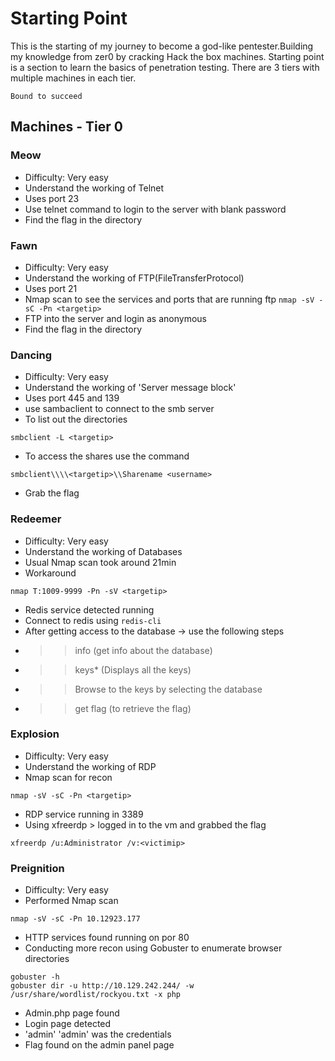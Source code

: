 # Starting Point
This is the starting of my journey to become a god-like pentester.Building my knowledge from zer0 by cracking Hack the box machines. Starting point is a section to learn the basics of penetration testing. There are 3 tiers with multiple machines in each tier.
```
Bound to succeed
```
## Machines - Tier 0
### Meow
- Difficulty: Very easy     
- Understand the working of Telnet
- Uses port 23
- Use telnet command to login to the server with blank password
- Find the flag in the directory
### Fawn
- Difficulty: Very easy 
- Understand the working of FTP(FileTransferProtocol)
- Uses port 21
- Nmap scan to see the services and ports that are running ftp
``
nmap -sV -sC -Pn <targetip>
``
- FTP into the server and login as anonymous
- Find the flag in the directory

### Dancing
- Difficulty: Very easy 
- Understand the working of 'Server message block'
- Uses port 445 and 139
- use sambaclient to connect to the smb server
- To list out the directories 
```
smbclient -L <targetip> 
```
- To access the shares use the command 
```
smbclient\\\\<targetip>\\Sharename <username>
```

- Grab the flag
### Redeemer
- Difficulty: Very easy 
- Understand the working of Databases
- Usual Nmap scan took around 21min 
- Workaround 
```
nmap T:1009-9999 -Pn -sV <targetip>
```
- Redis service detected running
- Connect to redis using ``redis-cli``
- After getting access to the database -> use the following steps
- >>info  (get info about the database)
- >>keys* (Displays all the keys)
- >>Browse to the keys by selecting the database
- >>get flag (to retrieve the flag)

### Explosion
- Difficulty: Very easy
- Understand the working of RDP
- Nmap scan for recon 
```
nmap -sV -sC -Pn <targetip>
```

- RDP service running in 3389
- Using xfreerdp > logged in to the vm and grabbed the flag 
```
xfreerdp /u:Administrator /v:<victimip>
```

### Preignition
- Difficulty: Very easy 
- Performed Nmap scan
```
nmap -sV -sC -Pn 10.12923.177
```
- HTTP services found running on por 80
- Conducting more recon using Gobuster to enumerate browser directories 
```
gobuster -h
gobuster dir -u http://10.129.242.244/ -w /usr/share/wordlist/rockyou.txt -x php
```
- Admin.php page found 
- Login page detected 
- 'admin' 'admin' was the credentials
- Flag found on the admin panel page